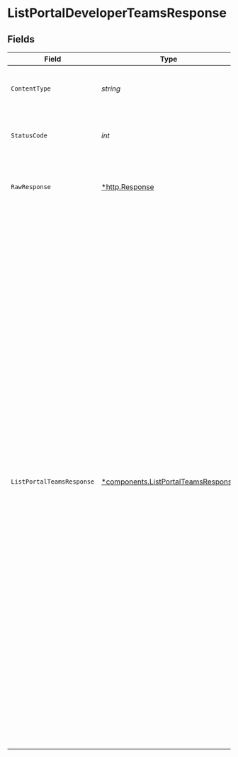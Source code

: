 # ListPortalDeveloperTeamsResponse


## Fields

| Field                                                                                                                                                                                                                                                                                                                                                                                                                                                                                                                                                                                                                                                                                                        | Type                                                                                                                                                                                                                                                                                                                                                                                                                                                                                                                                                                                                                                                                                                         | Required                                                                                                                                                                                                                                                                                                                                                                                                                                                                                                                                                                                                                                                                                                     | Description                                                                                                                                                                                                                                                                                                                                                                                                                                                                                                                                                                                                                                                                                                  | Example                                                                                                                                                                                                                                                                                                                                                                                                                                                                                                                                                                                                                                                                                                      |
| ------------------------------------------------------------------------------------------------------------------------------------------------------------------------------------------------------------------------------------------------------------------------------------------------------------------------------------------------------------------------------------------------------------------------------------------------------------------------------------------------------------------------------------------------------------------------------------------------------------------------------------------------------------------------------------------------------------ | ------------------------------------------------------------------------------------------------------------------------------------------------------------------------------------------------------------------------------------------------------------------------------------------------------------------------------------------------------------------------------------------------------------------------------------------------------------------------------------------------------------------------------------------------------------------------------------------------------------------------------------------------------------------------------------------------------------ | ------------------------------------------------------------------------------------------------------------------------------------------------------------------------------------------------------------------------------------------------------------------------------------------------------------------------------------------------------------------------------------------------------------------------------------------------------------------------------------------------------------------------------------------------------------------------------------------------------------------------------------------------------------------------------------------------------------ | ------------------------------------------------------------------------------------------------------------------------------------------------------------------------------------------------------------------------------------------------------------------------------------------------------------------------------------------------------------------------------------------------------------------------------------------------------------------------------------------------------------------------------------------------------------------------------------------------------------------------------------------------------------------------------------------------------------ | ------------------------------------------------------------------------------------------------------------------------------------------------------------------------------------------------------------------------------------------------------------------------------------------------------------------------------------------------------------------------------------------------------------------------------------------------------------------------------------------------------------------------------------------------------------------------------------------------------------------------------------------------------------------------------------------------------------ |
| `ContentType`                                                                                                                                                                                                                                                                                                                                                                                                                                                                                                                                                                                                                                                                                                | *string*                                                                                                                                                                                                                                                                                                                                                                                                                                                                                                                                                                                                                                                                                                     | :heavy_check_mark:                                                                                                                                                                                                                                                                                                                                                                                                                                                                                                                                                                                                                                                                                           | HTTP response content type for this operation                                                                                                                                                                                                                                                                                                                                                                                                                                                                                                                                                                                                                                                                |                                                                                                                                                                                                                                                                                                                                                                                                                                                                                                                                                                                                                                                                                                              |
| `StatusCode`                                                                                                                                                                                                                                                                                                                                                                                                                                                                                                                                                                                                                                                                                                 | *int*                                                                                                                                                                                                                                                                                                                                                                                                                                                                                                                                                                                                                                                                                                        | :heavy_check_mark:                                                                                                                                                                                                                                                                                                                                                                                                                                                                                                                                                                                                                                                                                           | HTTP response status code for this operation                                                                                                                                                                                                                                                                                                                                                                                                                                                                                                                                                                                                                                                                 |                                                                                                                                                                                                                                                                                                                                                                                                                                                                                                                                                                                                                                                                                                              |
| `RawResponse`                                                                                                                                                                                                                                                                                                                                                                                                                                                                                                                                                                                                                                                                                                | [*http.Response](https://pkg.go.dev/net/http#Response)                                                                                                                                                                                                                                                                                                                                                                                                                                                                                                                                                                                                                                                       | :heavy_check_mark:                                                                                                                                                                                                                                                                                                                                                                                                                                                                                                                                                                                                                                                                                           | Raw HTTP response; suitable for custom response parsing                                                                                                                                                                                                                                                                                                                                                                                                                                                                                                                                                                                                                                                      |                                                                                                                                                                                                                                                                                                                                                                                                                                                                                                                                                                                                                                                                                                              |
| `ListPortalTeamsResponse`                                                                                                                                                                                                                                                                                                                                                                                                                                                                                                                                                                                                                                                                                    | [*components.ListPortalTeamsResponse](../../models/components/listportalteamsresponse.md)                                                                                                                                                                                                                                                                                                                                                                                                                                                                                                                                                                                                                    | :heavy_minus_sign:                                                                                                                                                                                                                                                                                                                                                                                                                                                                                                                                                                                                                                                                                           | A paginated list of teams in a portal.                                                                                                                                                                                                                                                                                                                                                                                                                                                                                                                                                                                                                                                                       | {<br/>"meta": {<br/>"page": {<br/>"number": 1,<br/>"size": 10,<br/>"total": 3<br/>}<br/>},<br/>"data": [<br/>{<br/>"id": "7f9fd312-a987-4628-b4c5-bb4f4fddd5f7",<br/>"name": "Partner",<br/>"description": "Team with access to Partner APIs",<br/>"created_at": "2022-02-07T17:46:57.52Z",<br/>"updated_at": "2022-09-25T13:00:00.00Z"<br/>},<br/>{<br/>"id": "af9fd312-a987-4628-b4c5-bb4f4fddd5f7",<br/>"name": "Internal",<br/>"description": "Team with access to Internal APIs",<br/>"created_at": "2022-02-07T17:46:57.52Z",<br/>"updated_at": "2022-09-25T13:00:00.00Z"<br/>},<br/>{<br/>"id": "4f9fd312-a987-4628-b4c5-bb4f4fddd5f7",<br/>"name": "Root",<br/>"description": "Team with access to Internal Systems",<br/>"created_at": "2022-02-07T17:46:57.52Z",<br/>"updated_at": "2022-09-25T13:00:00.00Z"<br/>}<br/>]<br/>} |